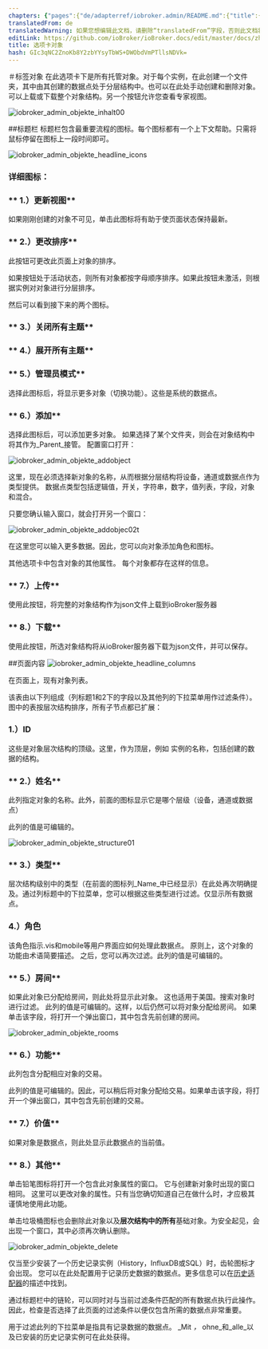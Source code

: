 ```yaml
---
chapters: {"pages":{"de/adapterref/iobroker.admin/README.md":{"title":{"de":"no title"},"content":"de/adapterref/iobroker.admin/README.md"},"de/adapterref/iobroker.admin/admin/tab-adapters.md":{"title":{"de":"Der Reiter Adapter"},"content":"de/adapterref/iobroker.admin/admin/tab-adapters.md"},"de/adapterref/iobroker.admin/admin/tab-instances.md":{"title":{"de":"Der Reiter Instanzen"},"content":"de/adapterref/iobroker.admin/admin/tab-instances.md"},"de/adapterref/iobroker.admin/admin/tab-objects.md":{"title":{"de":"Der Reiter Objekte"},"content":"de/adapterref/iobroker.admin/admin/tab-objects.md"},"de/adapterref/iobroker.admin/admin/tab-states.md":{"title":{"de":"Der Reiter Zustände"},"content":"de/adapterref/iobroker.admin/admin/tab-states.md"},"de/adapterref/iobroker.admin/admin/tab-groups.md":{"title":{"de":"Der Reiter Gruppen"},"content":"de/adapterref/iobroker.admin/admin/tab-groups.md"},"de/adapterref/iobroker.admin/admin/tab-users.md":{"title":{"de":"Der Reiter Benutzer"},"content":"de/adapterref/iobroker.admin/admin/tab-users.md"},"de/adapterref/iobroker.admin/admin/tab-events.md":{"title":{"de":"Der Reiter Ereignisse"},"content":"de/adapterref/iobroker.admin/admin/tab-events.md"},"de/adapterref/iobroker.admin/admin/tab-hosts.md":{"title":{"de":"Der Reiter Hosts"},"content":"de/adapterref/iobroker.admin/admin/tab-hosts.md"},"de/adapterref/iobroker.admin/admin/tab-enums.md":{"title":{"de":"Der Reiter Aufzählungen"},"content":"de/adapterref/iobroker.admin/admin/tab-enums.md"},"de/adapterref/iobroker.admin/admin/tab-log.md":{"title":{"de":"Der Reiter Log"},"content":"de/adapterref/iobroker.admin/admin/tab-log.md"},"de/adapterref/iobroker.admin/admin/tab-system.md":{"title":{"de":"Die Systemeinstellungen"},"content":"de/adapterref/iobroker.admin/admin/tab-system.md"}}}
translatedFrom: de
translatedWarning: 如果您想编辑此文档，请删除“translatedFrom”字段，否则此文档将再次自动翻译
editLink: https://github.com/ioBroker/ioBroker.docs/edit/master/docs/zh-cn/adapterref/iobroker.admin/tab-objects.md
title: 选项卡对象
hash: GIc3qNC2ZnoKb8Y2zbYYsyTbWS+DWObdVmPTllsNDVk=
---
```

＃标签对象
在此选项卡下是所有托管对象。对于每个实例，在此创建一个文件夹，其中由其创建的数据点处于分层结构中。也可以在此处手动创建和删除对象。可以上载或下载整个对象结构。另一个按钮允许您查看专家视图。

<span style="line-height: 1.5; text-align: justify;"></span>

![iobroker_admin_objekte_inhalt00](../../../de/adapterref/iobroker.admin/img/tab-objects_Inhalt00.jpg)

##标题栏
标题栏包含最重要流程的图标。每个图标都有一个上下文帮助。只需将鼠标停留在图标上一段时间即可。

![iobroker_admin_objekte_headline_icons](../../../de/adapterref/iobroker.admin/img/tab-objects_Headline_Icons.jpg)

### **详细图标：**
### ** 1.）更新视图**
如果刚刚创建的对象不可见，单击此图标将有助于使页面状态保持最新。

### ** 2.）更改排序**
此按钮可更改此页面上对象的排序。

如果按钮处于活动状态，则所有对象都按字母顺序排序。如果此按钮未激活，则根据实例对对象进行分层排序。

然后可以看到接下来的两个图标。

### ** 3.）关闭所有主题**
### ** 4.）展开所有主题**
### ** 5.）管理员模式**
选择此图标后，将显示更多对象（切换功能）。这些是系统的数据点。

### ** 6.）添加**
选择此图标后，可以添加更多对象。
如果选择了某个文件夹，则会在对象结构中将其作为_Parent_接管。
配置窗口打开：

![iobroker_admin_objekte_addobject](../../../de/adapterref/iobroker.admin/img/tab-objects_AddObject.jpg)

这里，现在必须选择新对象的名称，从而根据分层结构将设备，通道或数据点作为类型提供。
数据点类型包括逻辑值，开关，字符串，数字，值列表，字段，对象和混合。

只要您确认输入窗口，就会打开另一个窗口：

![iobroker_admin_objekte_addobjec02t](../../../de/adapterref/iobroker.admin/img/tab-objects_AddObjec02t.jpg)

在这里您可以输入更多数据。因此，您可以向对象添加角色和图标。

其他选项卡中包含对象的其他属性。
每个对象都存在这样的信息。

### ** 7.）上传**
使用此按钮，将完整的对象结构作为json文件上载到ioBroker服务器

### ** 8.）下载**
使用此按钮，所选对象结构将从ioBroker服务器下载为json文件，并可以保存。

##页面内容
![iobroker_admin_objekte_headline_columns](../../../de/adapterref/iobroker.admin/img/tab-objects_Headline_Columns.jpg)

在页面上，现有对象列表。

该表由以下列组成（列标题1和2下的字段以及其他列的下拉菜单用作过滤条件）。
图中的表按层次结构排序，所有子节点都已扩展：

### **1.）ID**
这些是对象层次结构的顶级。这里，作为顶层，例如
实例的名称，包括创建的数据的结构。

### ** 2.）姓名**
此列指定对象的名称。此外，前面的图标显示它是哪个层级（设备，通道或数据点）

此列的值是可编辑的。

![iobroker_admin_objekte_structure01](../../../de/adapterref/iobroker.admin/img/tab-objects_Structure01.jpg)

### ** 3.）类型**
层次结构级别中的类型（在前面的图标列_Name_中已经显示）在此处再次明确提及。通过列标题中的下拉菜单，您可以根据这些类型进行过滤。仅显示所有数据点。

### 4.）角色
该角色指示.vis和mobile等用户界面应如何处理此数据点。
原则上，这个对象的功能由术语简要描述。
之后，您可以再次过滤。此列的值是可编辑的。

### ** 5.）房间**
如果此对象已分配给房间，则此处将显示此对象。
这也适用于美国。搜索对象时进行过滤。
此列的值是可编辑的。这样，以后仍然可以将对象分配给房间。
如果单击该字段，将打开一个弹出窗口，其中包含先前创建的房间。

![iobroker_admin_objekte_rooms](../../../de/adapterref/iobroker.admin/img/tab-objects_Rooms.jpg)

### ** 6.）功能**
此列包含分配相应对象的交易。

此列的值是可编辑的。因此，可以稍后将对象分配给交易。如果单击该字段，将打开一个弹出窗口，其中包含先前创建的交易。

### ** 7.）价值**
如果对象是数据点，则此处显示此数据点的当前值。

### ** 8.）其他**
单击铅笔图标将打开一个包含此对象属性的窗口。
它与创建新对象时出现的窗口相同。
这里可以更改对象的属性。只有当您确切知道自己在做什么时，才应极其谨慎地使用此功能。

单击垃圾桶图标也会删除此对象以及**层次结构中的所有**基础对象。为安全起见，会出现一个窗口，其中必须再次确认删除。

![iobroker_admin_objekte_delete](../../../de/adapterref/iobroker.admin/img/tab-objects_delete.jpg)

仅当至少安装了一个历史记录实例（History，InfluxDB或SQL）时，齿轮图标才会出现。
您可以在此处配置用于记录历史数据的数据点。更多信息可以在[历史适配器](http://www.iobroker.net/?page_id=144&lang=de)的描述中找到。

通过标题栏中的链轮，可以同时对与当前过滤条件匹配的所有数据点执行此操作。因此，检查是否选择了此页面的过滤条件以便仅包含所需的数据点非常重要。

用于过滤此列的下拉菜单是指具有记录数据的数据点。
_Mit _，_ ohne_和_alle_以及已安装的历史记录实例可在此处获得。